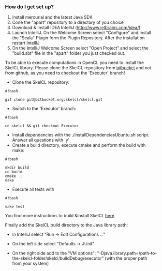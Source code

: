### How do I get set up? ###

1. Install mercurial and the latest Java SDK
2. Cone the "apart" repository to a directory of you choice
2. Download & Install IDEA IntelliJ (http://www.jetbrains.com/idea/)
3. Launch IntelliJ. On the Welcome Screen select "Configure" and install the "Scala" Plugin form the Plugin Repository. After the installation restart IntelliJ.
4. On the IntelliJ Welcome Screen select "Open Project" and select the "build.sbt" file in the "apart" folder you just checked out.

To be able to execute computations in OpenCL you need to install the SkelCL library.
Please clone the SkelCL repository from [bitbucket](https://bitbucket.org/skelcl/skelcl) and not from github, as you need to checkout the 'Executor' branch!

*  Clone the SkelCL repository: 
```
#!bash

git clone git@bitbucket.org:skelcl/skelcl.git
```
* Switch to the 'Executor' branch: 
```
#!bash

cd skelcl && git checkout Executor
```
* Install dependencies with the ./installDependenciesUbuntu.sh script. Answer all questions with 'y'
* Create a build directory, execute cmake and perform the build with make:
```
#!bash

mkdir build
cd build
cmake ..
make
```
* Execute all tests with 
```
#!bash

make test
```

You find more instructions to build &install SkelCL [here](https://github.com/skelcl/skelcl/wiki).

Finally add the SkelCL build directory to the Java library path:

* In IntelliJ select "Run -> Edit Configurations ..."

* On the left side select "Defaults -> JUnit"

* On the right side add to the "VM options": "-Djava.library.path=/path-to-the-skelcl-folder/skelcl/buildDebug/executor" (with the proper path from your system)